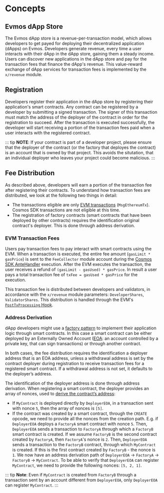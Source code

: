<!--
order: 1
-->

# Concepts

## Evmos dApp Store

The Evmos dApp store is a revenue-per-transaction model, which allows developers
to get payed for deploying their decentralized application (dApps) on Evmos.
Developers generate revenue, every time a user interacts with their dApp in the
dApp store, gaining them a steady income. Users can discover new applications in
the dApp store and pay for the transaction fees that finance the dApp's revenue.
This value-reward exchange of dApp services for transaction fees is implemented
by the `x/revenue` module.

## Registration

Developers register their application in the dApp store by registering their
application's smart contracts. Any contract can be registered by a developer by
submitting a signed transaction. The signer of this transaction must match the
address of the deployer of the contract in order for the registration to
succeed. After the transaction is executed successfully, the developer will
start receiving a portion of the transaction fees paid when a user interacts
with the registered contract.

::: tip **NOTE**: If your contract is part of a developer project, please ensure
that the deployer of the contract (or the factory that deployes the contract) is
an account that is owned by that project. This avoids the situtation, that an
individual deployer who leaves your project could become malicious. :::

## Fee Distribution

As described above, developers will earn a portion of the transaction fee after
registering their contracts. To understand how transaction fees are distributed,
we look at the following two things in detail:

*   The transactions eligible are only
    [EVM transactions](https://docs.evmos.org/modules/evm/) (`MsgEthereumTx`).
    Cosmos SDK transactions are not eligible at this time.
*   The registration of factory contracts (smart contracts that have been deployed
    by other contracts) requires the identification original contract's deployer.
    This is done through address derivation.

### EVM Transaction Fees

Users pay transaction fees to pay interact with smart contracts using the EVM.
When a transaction is executed, the entire fee amount (`gasLimit * gasPrice`) is
sent to the `FeeCollector` module account during the
[Cosmos SDK AnteHandler](https://docs.cosmos.network/main/modules/auth#antehandlers)
execution. After the EVM executes the transaction, the user receives a refund of
`(gasLimit - gasUsed) * gasPrice`. In result a user pays a total transaction fee
of `txFee = gasUsed * gasPrice` for the execution.

This transaction fee is distributed between developers and validators, in
accordance with the `x/revenue` module parameters: `DeveloperShares`,
`ValidatorShares`. This distribution is handled through the EVM's
[`PostTxProcessing` Hook](./05_hooks.md).

### Address Derivation

dApp developers might use a
[factory pattern](https://en.wikipedia.org/wiki/Factory_method_pattern) to
implement their application logic through smart contracts. In this case a smart
contract can be either deployed by an Externally Owned Account
([EOA](https://ethereum.org/en/whitepaper/#ethereum-accounts): an account
controlled by a private key, that can sign transactions) or through another
contract.

In both cases, the fee distribution requires the identification a deployer
address that is an EOA address, unless a withdrawal address is set by the
contract deployer during registration to receive transaction fees for a
registered smart contract. If a withdrawal address is not set, it defaults to
the deployer’s address.

The identification of the deployer address is done through address derivation.
When registering a smart contract, the deployer provides an array of nonces,
used to
[derive the contract’s address](https://github.com/ethereum/go-ethereum/blob/d8ff53dfb8a516f47db37dbc7fd7ad18a1e8a125/crypto/crypto.go#L107-L111):

*   If `MyContract` is deployed directly by `DeployerEOA`, in a transaction sent
    with nonce `5`, then the array of nonces is `[5]`.
*   If the contract was created by a smart contract, through the `CREATE` opcode,
    we need to provide all the nonces from the creation path. E.g. if
    `DeployerEOA` deploys a `FactoryA` smart contract with nonce `5`. Then,
    `DeployerEOA` sends a transaction to `FactoryA` through which a `FactoryB`
    smart contract is created. If we assume `FactoryB` is the second contract
    created by `FactoryA`, then `FactoryA`'s nonce is `2`. Then, `DeployerEOA`
    sends a transaction to the `FactoryB` contract, through which `MyContract` is
    created. If this is the first contract created by `FactoryB` - the nonce is
    `1`. We now have an address derivation path of `DeployerEOA` -> `FactoryA` ->
    `FactoryB` -> `MyContract`. To be able to verify that `DeployerEOA` can
    register `MyContract`, we need to provide the following nonces: `[5, 2, 1]`.

::: tip **Note**: Even if `MyContract` is created from `FactoryB` through a
transaction sent by an account different from `DeployerEOA`, only `DeployerEOA`
can register `MyContract`. :::
